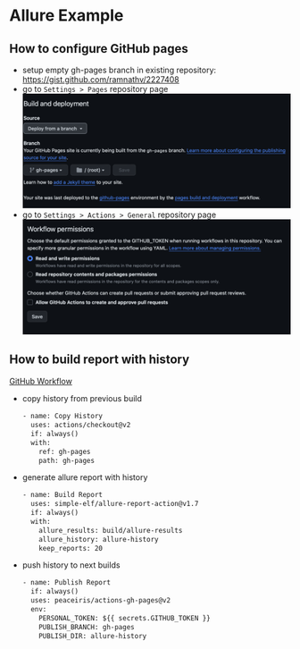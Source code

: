 # Allure Example

## How to configure GitHub pages

* setup empty gh-pages branch in existing repository: https://gist.github.com/ramnathv/2227408
* go to `Settings > Pages` repository page
  ![Settings Pages](img/settings-pages.png)
* go to `Settings > Actions > General` repository page
  ![Settings Actions General](img/settings-actions-general.png)

## How to build report with history

[GitHub Workflow](.github/workflows/build.yml)

* copy history from previous build
  ```
  - name: Copy History
    uses: actions/checkout@v2
    if: always()
    with:
      ref: gh-pages
      path: gh-pages
  ```
* generate allure report with history 
  ```
  - name: Build Report
    uses: simple-elf/allure-report-action@v1.7
    if: always()
    with:
      allure_results: build/allure-results
      allure_history: allure-history
      keep_reports: 20
  ```
* push history to next builds
  ```
  - name: Publish Report
    if: always()
    uses: peaceiris/actions-gh-pages@v2
    env:
      PERSONAL_TOKEN: ${{ secrets.GITHUB_TOKEN }}
      PUBLISH_BRANCH: gh-pages
      PUBLISH_DIR: allure-history
  ```